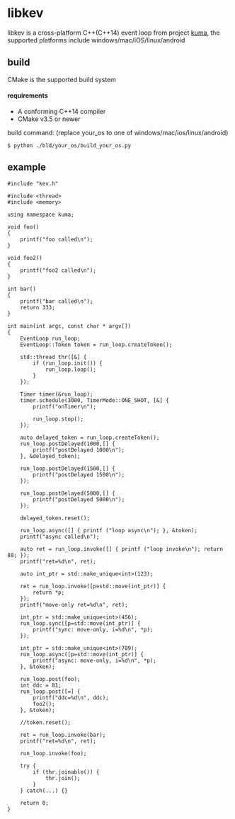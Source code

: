 # libkev
libkev is a cross-platform C++(C++14) event loop from project [kuma](https://github.com/Jamol/kuma), the supported platforms include windows/mac/iOS/linux/android

## build
CMake is the supported build system

#### requirements
- A conforming C++14 compiler
- CMake v3.5 or newer

build command: (replace your_os to one of windows/mac/ios/linux/android)
```
$ python ./bld/your_os/build_your_os.py
```

## example
```
#include "kev.h"

#include <thread>
#include <memory>

using namespace kuma;

void foo()
{
    printf("foo called\n");
}

void foo2()
{
    printf("foo2 called\n");
}

int bar()
{
    printf("bar called\n");
    return 333;
}

int main(int argc, const char * argv[])
{
    EventLoop run_loop;
    EventLoop::Token token = run_loop.createToken();

    std::thread thr([&] {
        if (run_loop.init()) {
            run_loop.loop();
        }
    });
    
    Timer timer(&run_loop);
    timer.schedule(3000, TimerMode::ONE_SHOT, [&] {
        printf("onTimer\n");

        run_loop.stop();
    });
    
    auto delayed_token = run_loop.createToken();
    run_loop.postDelayed(1000,[] {
        printf("postDelayed 1000\n");
    }, &delayed_token);
    
    run_loop.postDelayed(1500,[] {
        printf("postDelayed 1500\n");
    });
    
    run_loop.postDelayed(5000,[] {
        printf("postDelayed 5000\n");
    });
    
    delayed_token.reset();
    
    run_loop.async([] { printf ("loop async\n"); }, &token);
    printf("async called\n");
    
    auto ret = run_loop.invoke([] { printf ("loop invoke\n"); return 88; });
    printf("ret=%d\n", ret);
    
    auto int_ptr = std::make_unique<int>(123);
    
    ret = run_loop.invoke([p=std::move(int_ptr)] {
        return *p;
    });
    printf("move-only ret=%d\n", ret);
    
    int_ptr = std::make_unique<int>(456);
    run_loop.sync([p=std::move(int_ptr)] {
        printf("sync: move-only, i=%d\n", *p);
    });
    
    int_ptr = std::make_unique<int>(789);
    run_loop.async([p=std::move(int_ptr)] {
        printf("async: move-only, i=%d\n", *p);
    }, &token);
    
    run_loop.post(foo);
    int ddc = 81;
    run_loop.post([=] {
        printf("ddc=%d\n", ddc);
        foo2();
    }, &token);
    
    //token.reset();
    
    ret = run_loop.invoke(bar);
    printf("ret=%d\n", ret);
    
    run_loop.invoke(foo);

    try {
        if (thr.joinable()) {
            thr.join();
        }
    } catch(...) {}

    return 0;
}

```